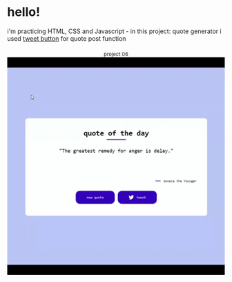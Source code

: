 # hello!

i'm practicing HTML, CSS and Javascript - in this project: 
quote generator
i used [tweet button](https://developer.twitter.com/en/docs/twitter-for-websites/tweet-button/overview) for quote post function

<p align="center"> 
    <sub> project 06 </sub>
    <img src= "./img/gt-quote-generator.gif" />
</p>
